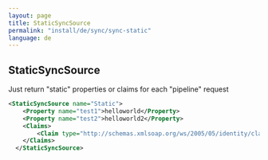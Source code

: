 ```yaml
---
layout: page
title: StaticSyncSource
permalink: "install/de/sync/sync-static"
language: de
---
```


## StaticSyncSource

Just return "static" properties or claims for each "pipeline" request

```xml
<StaticSyncSource name="Static">
    <Property name="test1">helloworld</Property>
    <Property name="test2">helloworld2</Property>
    <Claims>
        <Claim type="http://schemas.xmlsoap.org/ws/2005/05/identity/claims/test">WERT!</Claim>
    </Claims>
  </StaticSyncSource>
```